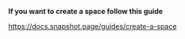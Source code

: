 **If you want to create a space follow this guide**

https://docs.snapshot.page/guides/create-a-space
